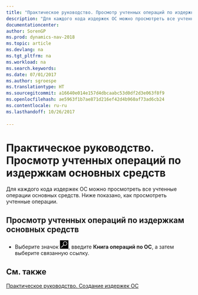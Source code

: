 ```yaml
---
title: "Практическое руководство. Просмотр учтенных операций по издержкам основных средств"
description: "Для каждого кода издержек ОС можно просмотреть все учтенные операции основных средств. Ниже показано, как просмотреть учтенные операции."
documentationcenter: 
author: SorenGP
ms.prod: dynamics-nav-2018
ms.topic: article
ms.devlang: na
ms.tgt_pltfrm: na
ms.workload: na
ms.search.keywords: 
ms.date: 07/01/2017
ms.author: sgroespe
ms.translationtype: HT
ms.sourcegitcommit: a16640e014e157d4dbcaabc53d0df2d3e063f8f9
ms.openlocfilehash: ae5963f1b7ae871d216ef42d4b960af73ad6cb24
ms.contentlocale: ru-ru
ms.lasthandoff: 10/26/2017

---
```

# <a name="how-to-view-posted-entries-on-a-fixed-asset-charge"></a>Практическое руководство. Просмотр учтенных операций по издержкам основных средств
Для каждого кода издержек ОС можно просмотреть все учтенные операции основных средств. Ниже показано, как просмотреть учтенные операции.  

## <a name="to-view-a-posted-entry-on-a-fixed-asset-charge"></a>Просмотр учтенных операций по издержкам основных средств  

- Выберите значок ![Поиск страницы или отчета](../../media/ui-search/search_small.png "Значок поиска страницы или отчета"), введите **Книга операций по ОС**, а затем выберите связанную ссылку.  

## <a name="see-also"></a>См. также  
[Практическое руководство. Создание издержек ОС](how-to-create-a-fixed-asset-charge.md)   

